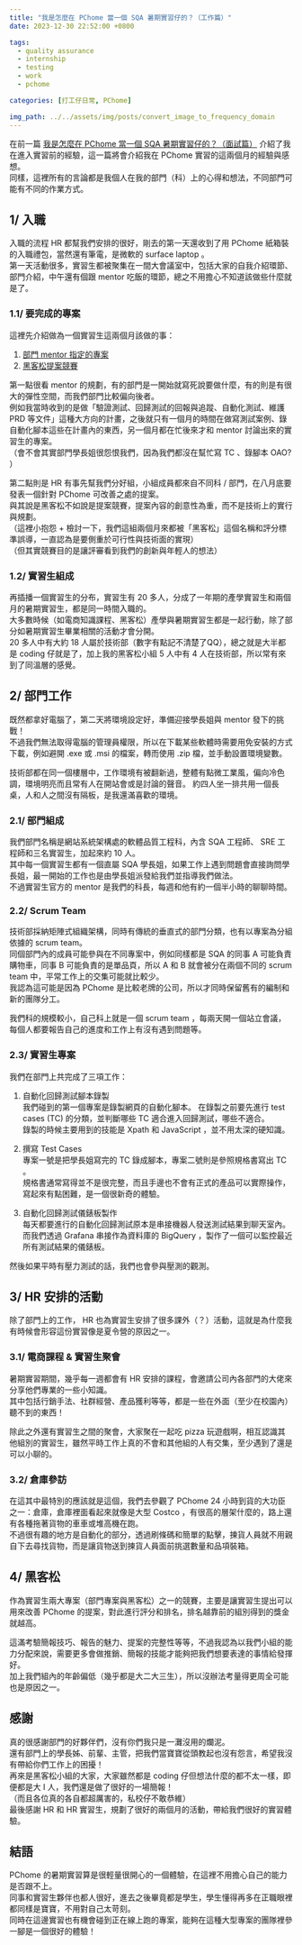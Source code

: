 ```yaml
---
title: "我是怎麼在 PChome 當一個 SQA 暑期實習仔的？（工作篇）"
date: 2023-12-30 22:52:00 +0800

tags: 
  - quality assurance
  - internship
  - testing
  - work
  - pchome

categories: [打工仔日常, PChome]

img_path: ../../assets/img/posts/convert_image_to_frequency_domain
---
```


在前一篇 [我是怎麼在 PChome 當一個 SQA 暑期實習仔的？（面試篇）](/posts/pchome_qa_intern_interview/) 介紹了我在進入實習前的經驗，這一篇將會介紹我在 PChome 實習的這兩個月的經驗與感想。  
同樣，這裡所有的言論都是我個人在我的部門（科）上的心得和想法，不同部門可能有不同的作業方式。

## 1/ 入職

入職的流程 HR 都幫我們安排的很好，剛去的第一天還收到了用 PChome 紙箱裝的入職禮包，當然還有筆電，是微軟的 surface laptop 。  
第一天活動很多，實習生都被聚集在一間大會議室中，包括大家的自我介紹環節、部門介紹，中午還有個跟 mentor 吃飯的環節，總之不用擔心不知道該做些什麼就是了。  

### 1.1/ 要完成的專案

這裡先介紹做為一個實習生這兩個月該做的事：

1. [部門 mentor 指定的專案](#23-實習生專案)
2. [黑客松提案競賽](#4-黑客松)

第一點很看 mentor 的規劃，有的部門是一開始就寫死說要做什麼，有的則是有很大的彈性空間，而我們部門比較偏向後者。  
例如我當時收到的是做「驗證測試、回歸測試的回報與追蹤、自動化測試、維護 PRD 等文件」這種大方向的計畫，之後就只有一個月的時間在做寫測試案例、錄自動化腳本這些在計畫內的東西，另一個月都在忙後來才和 mentor 討論出來的實習生的專案。  
（會不會其實部門學長姐很怨恨我們，因為我們都沒在幫忙寫 TC 、錄腳本 OAO? ）  

第二點則是 HR 有事先幫我們分好組，小組成員都來自不同科 / 部門，在八月底要發表一個針對 PChome 可改善之處的提案。  
與其說是黑客松不如說是提案競賽，提案內容的創意性為重，而不是技術上的實行與規劃。  
（這裡小抱怨 + 檢討一下，我們這組兩個月來都被「黑客松」這個名稱和評分標準誤導，一直認為是要側重於可行性與技術面的實現）  
（但其實競賽目的是讓評審看到我們的創新與年輕人的想法）

### 1.2/ 實習生組成

再插播一個實習生的分布，實習生有 20 多人，分成了一年期的產學實習生和兩個月的暑期實習生，都是同一時間入職的。  
大多數時候（如電商知識課程、黑客松）產學與暑期實習生都是一起行動，除了部分如暑期實習生畢業相關的活動才會分開。  
20 多人中有大約 18 人屬於技術部（數字有點記不清楚了QQ），總之就是大半都是 coding 仔就是了，加上我的黑客松小組 5 人中有 4 人在技術部，所以常有來到了同溫層的感覺。  

## 2/ 部門工作

既然都拿好電腦了，第二天將環境設定好，準備迎接學長姐與 mentor 發下的挑戰！  
不過我們無法取得電腦的管理員權限，所以在下載某些軟體時需要用免安裝的方式下載，例如避開 .exe 或 .msi 的檔案，轉而使用 .zip 檔，並手動設置環境變數。  

技術部都在同一個樓層中，工作環境有被翻新過，整體有點微工業風，偏向冷色調，環境明亮而且常有人在開站會或是討論的聲音。
約四人坐一排共用一個長桌，人和人之間沒有隔板，是我還滿喜歡的環境。

### 2.1/ 部門組成

我們部門名稱是網站系統架構處的軟體品質工程科，內含 SQA 工程師、 SRE 工程師和三名實習生，加起來約 10 人。  
其中每一個實習生都有一個直屬 SQA 學長姐，如果工作上遇到問題會直接詢問學長姐，最一開始的工作也是由學長姐派發給我們並指導我們做法。  
不過實習生官方的 mentor 是我們的科長，每週和他有約一個半小時的聊聊時間。

### 2.2/ Scrum Team

技術部採納矩陣式組織架構，同時有傳統的垂直式的部門分類，也有以專案為分組依據的 scrum team。  
同個部門內的成員可能參與在不同專案中，例如同樣都是 SQA 的同事 A 可能負責購物車，同事 B 可能負責的是單品頁，所以 A 和 B 就會被分在兩個不同的 scrum team 中，平常工作上的交集可能就比較少。  
我認為這可能是因為 PChome 是比較老牌的公司，所以才同時保留舊有的編制和新的團隊分工。

我們科的規模較小，自己科上就是一個 scrum team ，每兩天開一個站立會議，每個人都要報告自己的進度和工作上有沒有遇到問題等。

### 2.3/ 實習生專案

我們在部門上共完成了三項工作：

1. 自動化回歸測試腳本錄製  
  我們碰到的第一個專案是錄製網頁的自動化腳本。
  在錄製之前要先進行 test cases (TC) 的分類，並判斷哪些 TC 適合進入回歸測試，哪些不適合。  
  錄製的時候主要用到的技能是 Xpath 和 JavaScript ，並不用太深的硬知識。

2. 撰寫 Test Cases  
  專案一號是把學長姐寫完的 TC 錄成腳本，專案二號則是參照規格書寫出 TC 。  
  規格書通常寫得並不是很完整，而且手邊也不會有正式的產品可以實際操作，寫起來有點困難，是一個很新奇的體驗。

3. 自動化回歸測試儀錶板製作  
  每天都要進行的自動化回歸測試原本是串接機器人發送測試結果到聊天室內。
  而我們透過 Grafana 串接作為資料庫的 BigQuery ，製作了一個可以監控最近所有測試結果的儀錶板。

然後如果平時有壓力測試的話，我們也會參與壓測的觀測。

## 3/ HR 安排的活動

除了部門上的工作， HR 也為實習生安排了很多課外（？）活動，這就是為什麼我有時候會形容這份實習像是夏令營的原因之一。

### 3.1/ 電商課程 & 實習生聚會

暑期實習期間，幾乎每一週都會有 HR 安排的課程，會邀請公司內各部門的大佬來分享他們專業的一些小知識。  
其中包括行銷手法、社群經營、產品獲利等等，都是一些在外面（至少在校園內）聽不到的東西！  

除此之外還有實習生之間的聚會，大家聚在一起吃 pizza 玩遊戲啊，相互認識其他組別的實習生，雖然平時工作上真的不會和其他組的人有交集，至少遇到了還是可以小聊的。  

### 3.2/ 倉庫參訪

在這其中最特別的應該就是這個，我們去參觀了 PChome 24 小時到貨的大功臣之一：倉庫，倉庫裡面看起來就像是大型 Costco ，有很高的層架什麼的，路上還有各種拖著貨物的車車或堆高機在跑。  
不過很有趣的地方是自動化的部分，透過刷條碼和簡單的點擊，揀貨人員就不用親自下去尋找貨物，而是讓貨物送到揀貨人員面前挑選數量和品項裝箱。

## 4/ 黑客松

作為實習生兩大專案（部門專案與黑客松）之一的競賽，主要是讓實習生提出可以用來改善 PChome 的提案，對此進行評分和排名，排名越靠前的組別得到的獎金就越高。  

這滿考驗簡報技巧、報告的魅力、提案的完整性等等，不過我認為以我們小組的能力分配來說，需要更多會做推銷、簡報的技能才能夠把我們想要表達的事情給發揮好。  
加上我們組內的年齡偏低（幾乎都是大二大三生），所以沒辦法考量得更周全可能也是原因之一。

## 感謝

真的很感謝部門的好夥伴們，沒有你們我只是一灘沒用的爛泥。  
還有部門上的學長姊、前輩、主管，把我們當寶寶從頭教起也沒有怨言，希望我沒有帶給你們工作上的困擾！  
再來是黑客松小組的大家，大家雖然都是 coding 仔但想法什麼的都不太一樣，即便都是大 I 人，我們還是做了很好的一場簡報！  
（而且各位真的各自都超厲害的，私校仔不敢恭維）  
最後感謝 HR 和 HR 實習生，規劃了很好的兩個月的活動，帶給我們很好的實習體驗。

## 結語

PChome 的暑期實習算是很輕量很開心的一個體驗，在這裡不用擔心自己的能力是否跟不上。  
同事和實習生夥伴也都人很好，進去之後畢竟都是學生，學生懂得再多在正職眼裡都同樣是寶寶，不用對自己太苛刻。  
同時在這邊實習也有機會碰到正在線上跑的專案，能夠在這種大型專案的團隊裡參一腳是一個很好的體驗！
